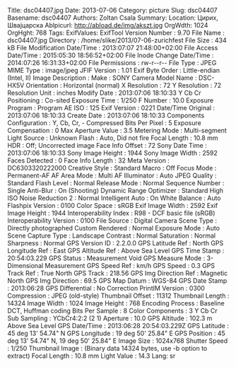Title: dsc04407.jpg
Date: 2013-07-06
Category: picture
Slug: dsc04407
Basename: dsc04407
Authors: Zoltan Csala
Summary:
Location: Цирих, Швајцарска
Ablpicurl: http://abload.de/img/akszt.jpg
OrgWdth: 1024
OrgHght: 768
Tags:
ExifValues: ExifTool Version Number : 9.70
            File Name : dsc04407.jpg
            Directory : /home/slike/2013/07-06-zurichfest
            File Size : 434 kB
            File Modification Date/Time : 2013:07:07 21:48:00+02:00
            File Access Date/Time : 2015:05:30 18:56:52+02:00
            File Inode Change Date/Time : 2014:07:26 16:31:33+02:00
            File Permissions : rw-r--r--
            File Type : JPEG
            MIME Type : image/jpeg
            JFIF Version : 1.01
            Exif Byte Order : Little-endian (Intel, II)
            Image Description :
            Make : SONY
            Camera Model Name : DSC-HX5V
            Orientation : Horizontal (normal)
            X Resolution : 72
            Y Resolution : 72
            Resolution Unit : inches
            Modify Date : 2013:07:06 18:10:33
            Y Cb Cr Positioning : Co-sited
            Exposure Time : 1/250
            F Number : 10.0
            Exposure Program : Program AE
            ISO : 125
            Exif Version : 0221
            Date/Time Original : 2013:07:06 18:10:33
            Create Date : 2013:07:06 18:10:33
            Components Configuration : Y, Cb, Cr, -
            Compressed Bits Per Pixel : 5
            Exposure Compensation : 0
            Max Aperture Value : 3.5
            Metering Mode : Multi-segment
            Light Source : Unknown
            Flash : Auto, Did not fire
            Focal Length : 10.8 mm
            HDR : Off; Uncorrected image
            Face Info Offset : 72
            Sony Date Time : 2013:07:06 18:10:33
            Sony Image Height : 1944
            Sony Image Width : 2592
            Faces Detected : 0
            Face Info Length : 32
            Meta Version : DC6303320222000
            Creative Style : Standard
            Macro : Off
            Focus Mode : Permanent-AF
            AF Area Mode : Multi
            AF Illuminator : Auto
            JPEG Quality : Standard
            Flash Level : Normal
            Release Mode : Normal
            Sequence Number : Single
            Anti-Blur : On (Shooting)
            Dynamic Range Optimizer : Standard
            High ISO Noise Reduction 2 : Normal
            Intelligent Auto : On
            White Balance : Auto
            Flashpix Version : 0100
            Color Space : sRGB
            Exif Image Width : 2592
            Exif Image Height : 1944
            Interoperability Index : R98 - DCF basic file (sRGB)
            Interoperability Version : 0100
            File Source : Digital Camera
            Scene Type : Directly photographed
            Custom Rendered : Normal
            Exposure Mode : Auto
            Scene Capture Type : Landscape
            Contrast : Normal
            Saturation : Normal
            Sharpness : Normal
            GPS Version ID : 2.2.0.0
            GPS Latitude Ref : North
            GPS Longitude Ref : East
            GPS Altitude Ref : Above Sea Level
            GPS Time Stamp : 20:54:03.229
            GPS Status : Measurement Void
            GPS Measure Mode : 3-Dimensional Measurement
            GPS Speed Ref : km/h
            GPS Speed : 0.3
            GPS Track Ref : True North
            GPS Track : 218.56
            GPS Img Direction Ref : Magnetic North
            GPS Img Direction : 69.5
            GPS Map Datum : WGS-84
            GPS Date Stamp : 2013:06:28
            GPS Differential : No Correction
            PrintIM Version : 0300
            Compression : JPEG (old-style)
            Thumbnail Offset : 11312
            Thumbnail Length : 14324
            Image Width : 1024
            Image Height : 768
            Encoding Process : Baseline DCT, Huffman coding
            Bits Per Sample : 8
            Color Components : 3
            Y Cb Cr Sub Sampling : YCbCr4:2:2 (2 1)
            Aperture : 10.0
            GPS Altitude : 102.3 m Above Sea Level
            GPS Date/Time : 2013:06:28 20:54:03.229Z
            GPS Latitude : 45 deg 13' 54.74" N
            GPS Longitude : 19 deg 50' 25.84" E
            GPS Position : 45 deg 13' 54.74" N, 19 deg 50' 25.84" E
            Image Size : 1024x768
            Shutter Speed : 1/250
            Thumbnail Image : (Binary data 14324 bytes, use -b option to extract)
            Focal Length : 10.8 mm
            Light Value : 14.3
Lang: sr

